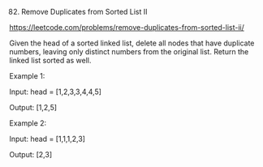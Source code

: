 82. Remove Duplicates from Sorted List II

https://leetcode.com/problems/remove-duplicates-from-sorted-list-ii/


Given the head of a sorted linked list, delete all nodes that have duplicate numbers, leaving only distinct numbers from the original list. Return the linked list sorted as well.

 

Example 1:


Input: head = [1,2,3,3,4,4,5]

Output: [1,2,5]

Example 2:

Input: head = [1,1,1,2,3]

Output: [2,3]
